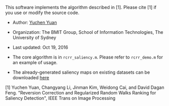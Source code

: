 This software implements the algorithm described in [1]. Please cite [1] if you use or modify the source code.

- Author: [Yuchen Yuan](mailto:yyua4798@uni.sydney.edu.au)
- Organization: The BMIT Group, School of Information Technologies, The University of Sydney
- Last updated: Oct 19, 2016

- The core algorithm is in `rcrr_saliency.m`. Please refer to `rcrr_demo.m` for an example of usage.
- The already-generated saliency maps on existing datasets can be downloaded [here](http://pan.baidu.com/s/1hshXnbI)

> 
[1] Yuchen Yuan, Changyang Li, Jinman Kim, Weidong Cai, and David Dagan Feng. "Reversion Correction and Regularized Random Walks Ranking for Saliency Detection", IEEE Trans on Image Processing


